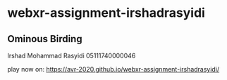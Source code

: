 # webxr-assignment-irshadrasyidi
## Ominous Birding

Irshad Mohammad Rasyidi
05111740000046

play now on:
https://avr-2020.github.io/webxr-assignment-irshadrasyidi/